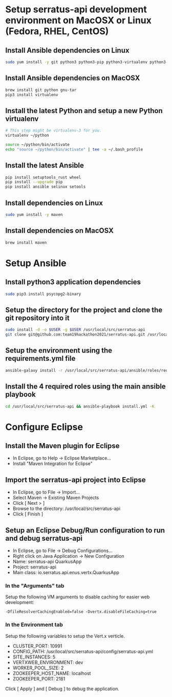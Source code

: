 # Setup serratus-api development environment on MacOSX or Linux (Fedora, RHEL, CentOS)

## Install Ansible dependencies on Linux

```bash
sudo yum install -y git python3 python3-pip python3-virtualenv python3-libselinux python3-libsemanage python3-policycoreutils
```

## Install Ansible dependencies on MacOSX

```bash
brew install git python gnu-tar
pip3 install virtualenv
```

## Install the latest Python and setup a new Python virtualenv

```bash
# This step might be virtualenv-3 for you. 
virtualenv ~/python

source ~/python/bin/activate
echo "source ~/python/bin/activate" | tee -a ~/.bash_profile
```

## Install the latest Ansible

```bash
pip install setuptools_rust wheel
pip install --upgrade pip
pip install ansible selinux setools
```

## Install dependencies on Linux

```bash
sudo yum install -y maven
```

## Install dependencies on MacOSX

```bash
brew install maven
```

# Setup Ansible

## Install python3 application dependencies

```bash
sudo pip3 install psycopg2-binary
```

## Setup the directory for the project and clone the git repository into it 

```bash
sudo install -d -o $USER -g $USER /usr/local/src/serratus-api
git clone git@github.com:team19hackathon2021/serratus-api.git /usr/local/src/serratus-api
```

## Setup the environment using the requirements.yml file

```bash
ansible-galaxy install -r /usr/local/src/serratus-api/ansible/roles/requirements.yml
```

## Install the 4 required roles using the main ansible playbook

```bash
cd /usr/local/src/serratus-api && ansible-playbook install.yml -K
```

# Configure Eclipse

## Install the Maven plugin for Eclipse

* In Eclipse, go to Help -> Eclipse Marketplace...
* Install "Maven Integration for Eclipse"

## Import the serratus-api project into Eclipse

* In Eclipse, go to File -> Import...
* Select Maven -> Existing Maven Projects
* Click [ Next > ]
* Browse to the directory: /usr/local/src/serratus-api
* Click [ Finish ]

## Setup an Eclipse Debug/Run configuration to run and debug serratus-api

* In Eclipse, go to File -> Debug Configurations...
* Right click on Java Application -> New Configuration
* Name: serratus-api QuarkusApp
* Project: serratus-api
* Main class: io.serratus.api.enus.vertx.QuarkusApp

### In the "Arguments" tab

Setup the following VM arguments to disable caching for easier web development: 

```
-DfileResolverCachingEnabled=false -Dvertx.disableFileCaching=true
```

### In the Environment tab

Setup the following variables to setup the Vert.x verticle. 

* CLUSTER_PORT: 10991
* CONFIG_PATH: /usr/local/src/serratus-api/config/serratus-api.yml
* SITE_INSTANCES: 5
* VERTXWEB_ENVIRONMENT: dev
* WORKER_POOL_SIZE: 2
* ZOOKEEPER_HOST_NAME: localhost
* ZOOKEEPER_PORT: 2181

Click [ Apply ] and [ Debug ] to debug the application. 
